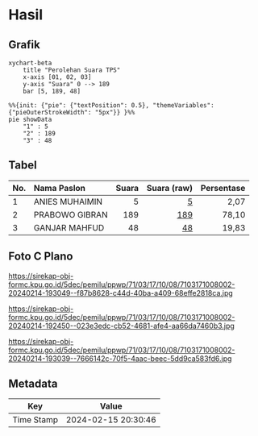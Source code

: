 # Hasil

## Grafik

```mermaid
xychart-beta
    title "Perolehan Suara TPS"
    x-axis [01, 02, 03]
    y-axis "Suara" 0 --> 189
    bar [5, 189, 48]
```

```mermaid
%%{init: {"pie": {"textPosition": 0.5}, "themeVariables": {"pieOuterStrokeWidth": "5px"}} }%%
pie showData
    "1" : 5
    "2" : 189
    "3" : 48
```

## Tabel

| No. | Nama Paslon    | Suara | Suara (raw) | Persentase |
|:--- |:-------------- | -----:| -----------:| ----------:|
| 1   | ANIES MUHAIMIN | 5     | [5][p-1]    | 2,07       |
| 2   | PRABOWO GIBRAN | 189   | [189][p-2]  | 78,10      |
| 3   | GANJAR MAHFUD  | 48    | [48][p-3]   | 19,83      |


[p-1]: https://github.com/gigit-pemilu/pemilu-2024-71-sulawesi-utara/blob/main/pilpres/hitung-suara/sub/71-sulawesi-utara/sub/03-kepulauan-sangihe/sub/17-tahuna/sub/1008-apengsembeka/sub/002-tps/sub/paslon-1.txt
[p-2]: https://github.com/gigit-pemilu/pemilu-2024-71-sulawesi-utara/blob/main/pilpres/hitung-suara/sub/71-sulawesi-utara/sub/03-kepulauan-sangihe/sub/17-tahuna/sub/1008-apengsembeka/sub/002-tps/sub/paslon-2.txt
[p-3]: https://github.com/gigit-pemilu/pemilu-2024-71-sulawesi-utara/blob/main/pilpres/hitung-suara/sub/71-sulawesi-utara/sub/03-kepulauan-sangihe/sub/17-tahuna/sub/1008-apengsembeka/sub/002-tps/sub/paslon-3.txt

## Foto C Plano

https://sirekap-obj-formc.kpu.go.id/5dec/pemilu/ppwp/71/03/17/10/08/7103171008002-20240214-193049--f87b8628-c44d-40ba-a409-68effe2818ca.jpg

https://sirekap-obj-formc.kpu.go.id/5dec/pemilu/ppwp/71/03/17/10/08/7103171008002-20240214-192450--023e3edc-cb52-4681-afe4-aa66da7460b3.jpg

https://sirekap-obj-formc.kpu.go.id/5dec/pemilu/ppwp/71/03/17/10/08/7103171008002-20240214-193039--7666142c-70f5-4aac-beec-5dd9ca583fd6.jpg


## Metadata

| Key        | Value               |
| ---------- | ------------------- |
| Time Stamp | 2024-02-15 20:30:46 |




